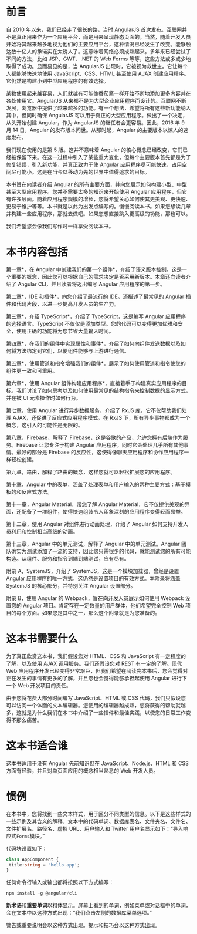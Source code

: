 # 前言

自 2010 年以来，我们已经走了很长的路，当时 AngularJS 首次发布。互联网并不是真正用来作为一个应用平台，而是用来呈现静态页面的。当然，随着开发人员开始将其越来越多地视为他们的主要应用平台，这种情况已经发生了改变。能够触达数十亿人的承诺实在太诱人了。这意味着网络必须成熟起来。多年来已经尝试了不同的方法，比如 JSP、GWT、.NET 的 Web Forms 等等，这些方法或多或少地取得了成功。显而易见的是，当 AngularJS 出现时，它被视为救世主。它让每个人都能够快速地使用 JavaScript、CSS、HTML 甚至使用 AJAX 创建应用程序。它仍然是构建小到中型应用程序的有效选择。

某物使用起来越容易，人们就越有可能像番茄酱一样开始不断地添加更多内容并在各处使用它。AngularJS 从来都不是为大型企业应用程序而设计的。互联网不断发展，浏览器中提供了越来越多的功能。有一个想法，希望将所有这些新功能纳入其中，但同时确保 AngularJS 可以用于真正的大型应用程序。做出了一个决定，从头开始创建 Angular，作为 AngularJS 的继任者会更容易。因此，2016 年 9 月 14 日，Angular 的发布版本问世。从那时起，Angular 的主要版本以惊人的速度发布。

我们现在使用的是第 5 版。这并不意味着 Angular 的核心概念已经改变，它们已经被保留下来。在这一过程中引入了某些重大变化，但每个主要版本首先都是为了修复错误，引入新功能，并真正致力于使 Angular 应用程序尽可能快速，占用空间尽可能小。这是在当今以移动为先的世界中值得追求的目标。

本书旨在向读者介绍 Angular 的所有主要方面，并向您展示如何构建小型、中型甚至大型应用程序。您并不需要太多的知识来开始使用 Angular 应用程序，但它有许多层面。随着应用程序规模的增长，您将希望关心如何使其更美观、更快速、更易于维护等等。本书就是以此为出发点编写的。慢慢阅读本书。如果您想读几章并构建一些应用程序，那就去做吧。如果您想直接跳入更高级的功能，那也可以。

我们希望您会像我们写作时一样享受阅读本书。

# 本书内容包括

第一章*，在 Angular 中创建我们的第一个组件*，介绍了语义版本控制。这是一个重要的概念，因此您可以根据自己的需求决定是否采用新版本。本章还向读者介绍了 Angular CLI，并且读者将迈出编写 Angular 应用程序的第一步。

第二章*，IDE 和插件*，向您介绍了最流行的 IDE。还描述了最常见的 Angular 插件和代码片段，以进一步提高开发人员的生产力。

第三章*，介绍 TypeScript*，介绍了 TypeScript，这是编写 Angular 应用程序的选择语言。TypeScript 不仅仅是添加类型。您的代码可以变得更加优雅和安全，使用正确的功能将为您节省大量输入时间。

第四章*，在我们的组件中实现属性和事件*，介绍了如何向组件发送数据以及如何将方法绑定到它们，以便组件能够与上游进行通信。

第五章*，使用管道和指令增强我们的组件*，展示了如何使用管道和指令使您的组件更一致和可重用。

第六章*，使用 Angular 组件构建应用程序*，直接着手于构建真实应用程序的目标。我们讨论了如何思考以及如何使用最常见的结构指令来控制数据的显示方式，并在被 UI 元素操作时如何行为。

第七章，使用 Angular 进行异步数据服务，介绍了 RxJS 库，它不仅帮助我们处理 AJAX，还促进了反应式应用程序模式。在 RxJS 下，所有异步事物都成为一个概念，这引入的可能性是无限的。

第八章，Firebase，解释了 Firebase，这是谷歌的产品，允许您拥有后端作为服务。Firebase 让您专注于构建 Angular 应用程序，同时它会处理几乎所有其他事情。最好的部分是 Firebase 的反应性，这使得像聊天应用程序和协作应用程序一样轻松创建。

第九章，路由，解释了路由的概念，这样您就可以轻松扩展您的应用程序。

第十章，Angular 中的表单，涵盖了处理表单和用户输入的两种主要方式：基于模板的和反应式方法。

第十一章，Angular Material，带您了解 Angular Material，它不仅提供美观的界面，还配备了一堆组件，使得快速组装令人印象深刻的应用程序变得轻而易举。

第十二章，使用 Angular 对组件进行动画处理，介绍了 Angular 如何支持开发人员利用和控制相当高级的动画。

第十三章，Angular 中的单元测试，解释了 Angular 中的单元测试。Angular 团队确实为测试添加了一流的支持，因此您只需很少的代码，就能测试您的所有可能构造。从组件、服务和指令到端到端测试，应有尽有。

附录 A，SystemJS，介绍了 SystemJS，这是一个模块加载器，曾经是设置 Angular 应用程序的唯一方式。这仍然是设置项目的有效方式。本附录将涵盖 SystemJS 的核心部分，并特别关注 Angular 设置部分。

附录 B，使用 Angular 的 Webpack，旨在向开发人员展示如何使用 Webpack 设置您的 Angular 项目。肯定存在一定数量的用户群体，他们希望完全控制 Web 项目的每个方面。如果您是其中之一，那么这个附录就是为您准备的。

# 这本书需要什么

为了真正欣赏这本书，我们假设您对 HTML、CSS 和 JavaScript 有一定程度的了解，以及使用 AJAX 调用服务。我们还假设您对 REST 有一定的了解。现代 Web 应用程序开发已经变得非常艰巨，但我们希望在阅读完本书后，您会觉得对正在发生的事情有更多的了解，并且您也会觉得能够承担起使用 Angular 进行下一个 Web 开发项目的责任。

由于您将花费大部分时间编写 JavaScript、HTML 或 CSS 代码，我们只假设您可以访问一个体面的文本编辑器。您使用的编辑器越成熟，您将获得的帮助就越多，这就是为什么我们在本书中介绍了一些插件和最佳实践，以使您的日常工作变得不那么痛苦。

# 这本书适合谁

这本书适用于没有 Angular 先前知识但在 JavaScript、Node.js、HTML 和 CSS 方面有经验，并且对单页面应用的概念相当熟悉的 Web 开发人员。

# 惯例

在本书中，您将找到一些文本样式，用于区分不同类型的信息。以下是这些样式的一些示例及其含义的解释。文本中的代码单词、数据库表名、文件夹名、文件名、文件扩展名、路径名、虚拟 URL、用户输入和 Twitter 用户名显示如下：“导入响应式`Forms`模块。”

代码块设置如下：

```ts
class AppComponent {
 title:string = 'hello app';
}
```

任何命令行输入或输出都将按照以下方式编写：

```ts
npm install -g @angular/cli
```

**新术语**和**重要单词**以粗体显示。屏幕上看到的单词，例如菜单或对话框中的单词，会在文本中以这种方式出现：“我们点击左侧的数据库菜单选项。”

警告或重要说明会以这种方式出现。提示和技巧会以这种方式出现。
